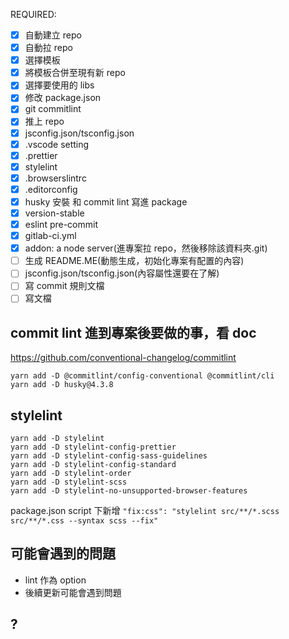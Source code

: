 REQUIRED:

- [x] 自動建立 repo
- [x] 自動拉 repo
- [x] 選擇模板
- [x] 將模板合併至現有新 repo
- [x] 選擇要使用的 libs
- [x] 修改 package.json
- [x] git commitlint
- [x] 推上 repo
- [x] jsconfig.json/tsconfig.json
- [x] .vscode setting
- [x] .prettier
- [x] stylelint
- [x] .browserslintrc
- [x] .editorconfig
- [x] husky 安裝 和 commit lint 寫進 package
- [x] version-stable
- [x] eslint pre-commit
- [x] gitlab-ci.yml
- [x] addon: a node server(進專案拉 repo，然後移除該資料夾.git)
- [ ] 生成 README.ME(動態生成，初始化專案有配置的內容)
- [ ] jsconfig.json/tsconfig.json(內容屬性還要在了解)
- [ ] 寫 commit 規則文檔
- [ ] 寫文檔

## commit lint 進到專案後要做的事，看 doc

https://github.com/conventional-changelog/commitlint

```
yarn add -D @commitlint/config-conventional @commitlint/cli
yarn add -D husky@4.3.8
```

## stylelint

```
yarn add -D stylelint
yarn add -D stylelint-config-prettier
yarn add -D stylelint-config-sass-guidelines
yarn add -D stylelint-config-standard
yarn add -D stylelint-order
yarn add -D stylelint-scss
yarn add -D stylelint-no-unsupported-browser-features
```

package.json script 下新增
`"fix:css": "stylelint src/**/*.scss src/**/*.css --syntax scss --fix"`

## 可能會遇到的問題

- lint 作為 option
- 後續更新可能會遇到問題

## ?
